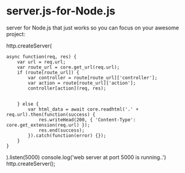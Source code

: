 # server.js-for-Node.js
server for Node.js that just works so you can focus on your awesome project:

http.createServer(

    async function(req, res) {
        var url = req.url;
        var route_url = core.get_url(req.url);
        if (route[route_url]) {
            var controller = route[route_url]['controller'];
            var action = route[route_url]['action'];
            controller[action](req, res);


        } else {
            var html_data = await core.readhtml('.' + req.url).then(function(success) {
                res.writeHead(200, { 'Content-Type': core.get_extension(req.url) });
                res.end(success);
            }).catch(function(error) {});
        }
    }


).listen(5000)
console.log('web server at port 5000 is running..')
http.createServer();

